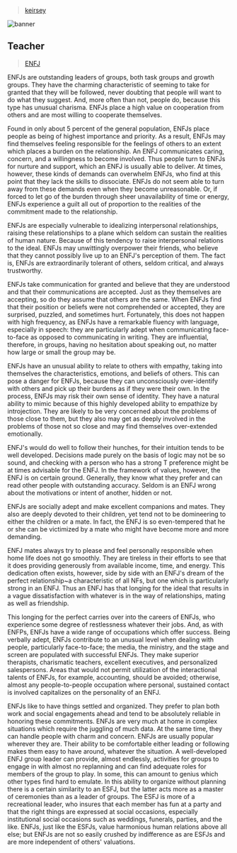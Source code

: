 > [keirsey](../)

![banner](/mbti/photos/banner.png)

## Teacher

> [ENFJ](/mbti/types/enfj)

ENFJs are outstanding leaders of groups, both task groups and growth groups. They have the charming characteristic of seeming to take for granted that they will be followed, never doubting that people will want to do what they suggest. And, more often than not, people do, because this type has unusual charisma. ENFJs place a high value on cooperation from others and are most willing to cooperate themselves.

Found in only about 5 percent of the general population, ENFJs place people as being of highest importance and priority. As a result, ENFJs may find themselves feeling responsible for the feelings of others to an extent which places a burden on the relationship. An ENFJ communicates caring, concern, and a willingness to become involved. Thus people turn to ENFJs for nurture and support, which an ENFJ is usually able to deliver. At times, however, these kinds of demands can overwhelm ENFJs, who find at this point that they lack the skills to dissociate. ENFJs do not seem able to turn away from these demands even when they become unreasonable. Or, if forced to let go of the burden through sheer unavailability of time or energy, ENFJs experience a guilt all out of proportion to the realities of the commitment made to the relationship.

ENFJs are especially vulnerable to idealizing interpersonal relationships, raising these relationships to a plane which seldom can sustain the realities of human nature. Because of this tendency to raise interpersonal relations to the ideal. ENFJs may unwittingly overpower their friends, who believe that they cannot possibly live up to an ENFJ's perception of them. The fact is, ENFJs are extraordinarily tolerant of others, seldom critical, and always trustworthy.

ENFJs take communication for granted and believe that they are understood and that their communications are accepted. Just as they themselves are accepting, so do they assume that others are the same. When ENFJs find that their position or beliefs were not comprehended or accepted, they are surprised, puzzled, and sometimes hurt. Fortunately, this does not happen with high frequency, as ENFJs have a remarkable fluency with language, especially in speech: they are particularly adept when communicating face-to-face as opposed to communicating in writing. They are influential, therefore, in groups, having no hesitation about speaking out, no matter how large or small the group may be.

ENFJs have an unusual ability to relate to others with empathy, taking into themselves the characteristics, emotions, and beliefs of others. This can pose a danger for ENFJs, because they can unconsciously over-identify with others and pick up their burdens as if they were their own. In the process, ENFJs may risk their own sense of identity. They have a natural ability to mimic because of this highly developed ability to empathize by introjection. They are likely to be very concerned about the problems of those close to them, but they also may get as deeply involved in the problems of those not so close and may find themselves over-extended emotionally.

ENFJ's would do well to follow their hunches, for their intuition tends to be well developed. Decisions made purely on the basis of logic may not be so sound, and checking with a person who has a strong T preference might be at times advisable for the ENFJ. In the framework of values, however, the ENFJ is on certain ground. Generally, they know what they prefer and can read other people with outstanding accuracy. Seldom is an ENFJ wrong about the motivations or intent of another, hidden or not.

ENFJs are socially adept and make excellent companions and mates. They also are deeply devoted to their children, yet tend not to be domineering to either the children or a mate. In fact, the ENFJ is so even-tempered that he or she can be victimized by a mate who might have become more and more demanding.

ENFJ mates always try to please and feel personally responsible when home life does not go smoothly. They are tireless in their efforts to see that it does providing generously from available income, time, and energy. This dedication often exists, however, side by side with an ENFJ's dream of the perfect relationship~a characteristic of all NFs, but one which is particularly strong in an ENFJ. Thus an ENFJ has that longing for the ideal that results in a vague dissatisfaction with whatever is in the way of relationships, mating as well as friendship.

This longing for the perfect carries over into the careers of ENFJs, who experience some degree of restlessness whatever their jobs. And, as with ENFPs, ENFJs have a wide range of occupations which offer success. Being verbally adept, ENFJs contribute to an unusual level when dealing with people, particularly face-to-face; the media, the ministry, and the stage and screen are populated with successful ENFJs. They make superior therapists, charismatic teachers, excellent executives, and personalized salespersons. Areas that would not permit utilization of the interactional talents of ENFJs, for example, accounting, should be avoided; otherwise, almost any people-to-people occupation where personal, sustained contact is involved capitalizes on the personality of an ENFJ.

ENFJs like to have things settled and organized. They prefer to plan both work and social engagements ahead and tend to be absolutely reliable in honoring these commitments. ENFJs are very much at home in complex situations which require the juggling of much data. At the same time, they can handle people with charm and concern. ENFJs are usually popular wherever they are. Their ability to be comfortable either leading or following makes them easy to have around, whatever the situation. A well-developed ENFJ group leader can provide, almost endlessly, activities for groups to engage in with almost no replanning and can find adequate roles for members of the group to play. In some, this can amount to genius which other types find hard to emulate. In this ability to organize without planning there is a certain similarity to an ESFJ, but the latter acts more as a master of ceremonies than as a leader of groups. The ESFJ is more of a recreational leader, who insures that each member has fun at a party and that the right things are expressed at social occasions, especially institutional social occasions such as weddings, funerals, parties, and the like. ENFJs, just like the ESFJs, value harmonious human relations above all else; but ENFJs are not so easily crushed by indifference as are ESFJs and are more independent of others' valuations.
